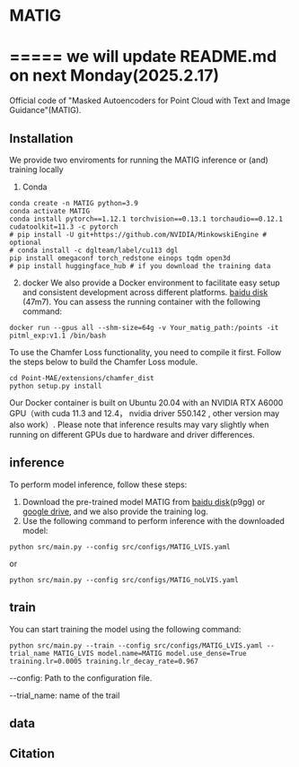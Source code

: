 # MATIG
=====
we will update README.md on next Monday(2025.2.17)
=====
Official code of "Masked Autoencoders for Point Cloud with Text and Image Guidance"(MATIG).

## Installation
We provide two enviroments for running the MATIG inference or (and) training locally
1. Conda 
```
conda create -n MATIG python=3.9
conda activate MATIG 
conda install pytorch==1.12.1 torchvision==0.13.1 torchaudio==0.12.1 cudatoolkit=11.3 -c pytorch
# pip install -U git+https://github.com/NVIDIA/MinkowskiEngine # optional
# conda install -c dglteam/label/cu113 dgl
pip install omegaconf torch_redstone einops tqdm open3d 
# pip install huggingface_hub # if you download the training data
```


2. docker
We also provide a Docker environment to facilitate easy setup and consistent development across different platforms. [baidu disk](https://pan.baidu.com/s/1a_WEaRfEI25FzwyxcyCLUQ) (47m7). You can assess the running container with the following command:
```shell
docker run --gpus all --shm-size=64g -v Your_matig_path:/points -it pitml_exp:v1.1 /bin/bash
```
To use the Chamfer Loss functionality, you need to compile it first. Follow the steps below to build the Chamfer Loss module.
```shell
cd Point-MAE/extensions/chamfer_dist
python setup.py install
```
Our Docker container is built on Ubuntu 20.04 with an NVIDIA RTX A6000 GPU（with cuda 11.3 and 12.4， nvidia driver 550.142 , other version may also work）. Please note that inference results may vary slightly when running on different GPUs due to hardware and driver differences.

## inference
To perform model inference, follow these steps:
1. Download the pre-trained model MATIG from [baidu disk](https://pan.baidu.com/s/1s4VZgOe0_mK_oopufkXSeQ)(p9gg) or [google drive](https://drive.google.com/drive/folders/19Xt45384v1vX6PExgD5cVwAPzSefiAUL), and we also provide the training log.
2. Use the following command to perform inference with the downloaded model:
```shell
python src/main.py --config src/configs/MATIG_LVIS.yaml
```
or
```shell
python src/main.py --config src/configs/MATIG_noLVIS.yaml
```

## train
You can start training the model using the following command:
```shell
python src/main.py --train --config src/configs/MATIG_LVIS.yaml --trial_name MATIG_LVIS model.name=MATIG model.use_dense=True training.lr=0.0005 training.lr_decay_rate=0.967
```
--config: Path to the configuration file.

--trial_name: name of the trail

## data

## Citation

